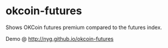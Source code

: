 # okcoin-futures
Shows OKCoin futures premium compared to the futures index.

Demo @ http://nyg.github.io/okcoin-futures
